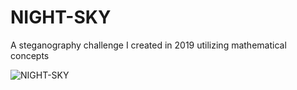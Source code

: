 # NIGHT-SKY

A steganography challenge I created in 2019 utilizing mathematical concepts

![NIGHT-SKY](https://user-images.githubusercontent.com/46949964/135770430-8cfbcb31-82e0-44d1-8cac-c3d6e2fbb1f4.jpg)
